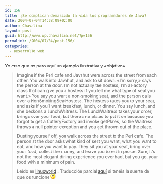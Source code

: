 ```yaml
---
id: 156
title: ¿Se complican demasiado la vida los programadores de Java?
date: 2004-07-04T14:38:09+02:00
author: Chavalina
layout: post
guid: http://www.wp.chavalina.net/?p=156
permalink: /2004/07/04/post-156/
categories:
  - Desarrollo web
---
```

Yo creo que no pero aquí un ejemplo ilustrativo y «objetivo» 

> Imagine if the Perl cafe and Javahut were across the street from each other. You walk into Javahut, and ask to sit down. «I′m sorry,» says the person at the door. I′m not actually the hostess, I′m a Factory class that can give you a hostess if you tell me what type of seat you want.» You say you want a non-smoking seat, and the person calls over a NonSmokingSeatHostess. The hostess takes you to your seat, and asks if you′ll want breakfast, lunch, or dinner. You say lunch, and she beckons a LunchWaitress. The LunchWaitress takes your order, brings over your food, but there′s no plates to put it on because you forgot to get a CutleryFactory and invoke getPlates, so the Waitress throws a null pointer exception and you get thrown out of the place.
> 
> Dusting yourself off, you walk across the street to the Perl cafe. The person at the door asks what kind of seat you want, what you want to eat, and how you want to pay. They sit you at your seat, bring over your food, collect the money, and leave you to eat in peace. Sure, it′s not the most elegant dining experience you ever had, but you got your food with a minimum of pain.
> 
> <p class="cita">
>   Leído en <a href=http://www.linuxworld.com/story/44251.htmtarget=′_blank′>linuxworld</a> . Traducción parcial <a href=http://www.lpsz.org/noticias/154 target=′_blank′>aquí</a> si tenéis la suerte de que os funcione <img src="/imagenes/emoticonos/triste.gif" alt="emo" />
> </p>